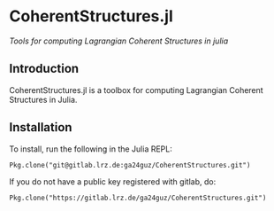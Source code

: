 # CoherentStructures.jl
*Tools for computing Lagrangian Coherent Structures in julia*

## Introduction

CoherentStructures.jl is a toolbox for computing Lagrangian Coherent Structures in Julia.

## Installation

To install, run the following in the Julia REPL:

    Pkg.clone("git@gitlab.lrz.de:ga24guz/CoherentStructures.git")

If you do not have a public key registered with gitlab, do:

    Pkg.clone("https://gitlab.lrz.de/ga24guz/CoherentStructures.git")
